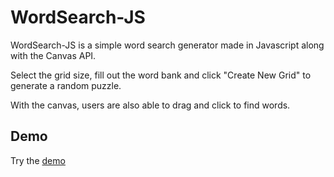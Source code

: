 # WordSearch-JS

WordSearch-JS is a simple word search generator made in Javascript along with the Canvas API.

Select the grid size, fill out the word bank and click "Create New Grid" to generate a random puzzle.

With the canvas, users are also able to drag and click to find words.

## Demo
Try the [demo](https://dkihe.github.io/wordsearch-js/) 
